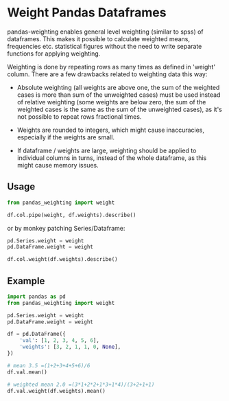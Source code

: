 # Weight Pandas Dataframes

pandas-weighting enables general level weighting (similar to spss) of
dataframes. This makes it possible to calculate weighted means, frequencies
etc. statistical figures without the need to write separate functions for
applying weighting.

Weighting is done by repeating rows as many times as defined in 'weight'
column. There are a few drawbacks related to weighting data this way:

* Absolute weighting (all weights are above one, the sum of the weighted cases
is more than sum of the unweighted cases) must be used instead of relative
weighting (some weights are below zero, the sum of the weighted cases is the
same as the sum of the unweighted cases), as it's not possible to repeat rows
fractional times.

* Weights are rounded to integers, which might cause inaccuracies, especially if
the weights are small.

* If dataframe / weights are large, weighting should be applied to individual
columns in turns, instead of the whole dataframe, as this might cause
memory issues.

## Usage

```python
from pandas_weighting import weight

df.col.pipe(weight, df.weights).describe()
```

or by monkey patching Series/Dataframe:

```python
pd.Series.weight = weight
pd.DataFrame.weight = weight

df.col.weight(df.weights).describe()
```

## Example

```python
import pandas as pd
from pandas_weighting import weight

pd.Series.weight = weight
pd.DataFrame.weight = weight

df = pd.DataFrame({
    'val': [1, 2, 3, 4, 5, 6],
    'weights': [3, 2, 1, 1, 0, None],
})

# mean 3.5 =(1+2+3+4+5+6)/6
df.val.mean()

# weighted mean 2.0 =(3*1+2*2+1*3+1*4)/(3+2+1+1)
df.val.weight(df.weights).mean()
```

